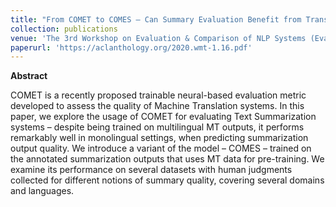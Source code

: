 ```yaml
---
title: "From COMET to COMES – Can Summary Evaluation Benefit from Translation Evaluation?"
collection: publications
venue: 'The 3rd Workshop on Evaluation & Comparison of NLP Systems (Eval4NLP @ AACL-IJCNLP 2022)'
paperurl: 'https://aclanthology.org/2020.wmt-1.16.pdf'
---
```


**Abstract**

COMET is a recently proposed trainable neural-based evaluation metric developed to assess the quality of Machine Translation systems. In this paper, we explore the usage of COMET for evaluating Text Summarization systems – despite being trained on multilingual MT outputs, it performs remarkably well in monolingual settings, when predicting summarization output quality. We introduce a variant of the model – COMES – trained on the annotated summarization outputs that uses MT data for pre-training. We examine its performance on several datasets with human judgments collected for different notions of summary quality, covering several domains and languages.
